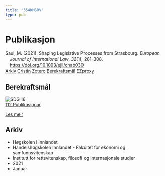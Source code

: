 ```yaml
---
title: "354KMSRV"
type: pub
---
```

<h1>Publikasjon</h1>
<article id="csl-bib-container-354KMSRV" class="csl-bib-container">
  <div class="csl-bib-body" style="line-height: 1.35; padding-left: 1em; text-indent:-1em;">
  <div class="csl-entry">Saul, M. (2021). Shaping Legislative Processes from Strasbourg. <i>European Journal of International Law</i>, <i>32</i>(1), 281&#x2013;308. <a href="https://doi.org/10.1093/ejil/chab030">https://doi.org/10.1093/ejil/chab030</a></div>
</div>
  <div class="csl-bib-buttons">
    <a href="#taxonomy-article-354KMSRV" class="csl-bib-button">Arkiv</a>
    <a href alt="Cristin URL" class="csl-bib-button">Cristin</a>
    <a href alt="Zotero URL" class="csl-bib-button">Zotero</a>
    <a href="#sdg-article-354KMSRV" class="csl-bib-button">Berekraftsmål</a>
    <a href="http://ezproxy.inn.no/login?url=https://doi.org/10.1093/ejil/chab030" class="csl-bib-button">EZproxy</a>
  </div>
  <div id="csl-bib-meta-container-354KMSRV"></div>
</article>
<div id="csl-bib-meta-354KMSRV" class="csl-bib-meta">
  <article id="sdg-article-354KMSRV" class="sdg-article">
    <h1>Berekraftsmål</h1>
    <div class="sdg-container"><div id="sdg16" class="sdg">
<img src="{{< params subfolder >}}images/sdg/sdg16_no.png" class="image" alt="SDG 16">
<div class="sdg-overlay">
<a href="{{< params subfolder >}}no/archive/?sdg=16#archive" class="sdg-publication-count"><span>112</span> Publikasjonar</a>
<p><a href="https://www.fn.no/om-fn/fns-baerekraftsmaal/fred-rettferdighet-og-velfungerende-institusjoner?lang=nno-NO" class="sdg-read-more">Les meir</a></p>
</div>
</div></div>
  </article>
  <article id="taxonomy-article-354KMSRV" class="taxonomy-article">
    <h1>Arkiv</h1>
    <ul>
      <li>Høgskolen i Innlandet</li>
      <li>Handelshøgskolen Innlandet - Fakultet for økonomi og samfunnsvitenskap</li>
      <li>Institutt for rettsvitenskap, filosofi og internasjonale studier</li>
      <li>2021</li>
      <li>Januar</li>
    </ul>
  </article>
</div>
